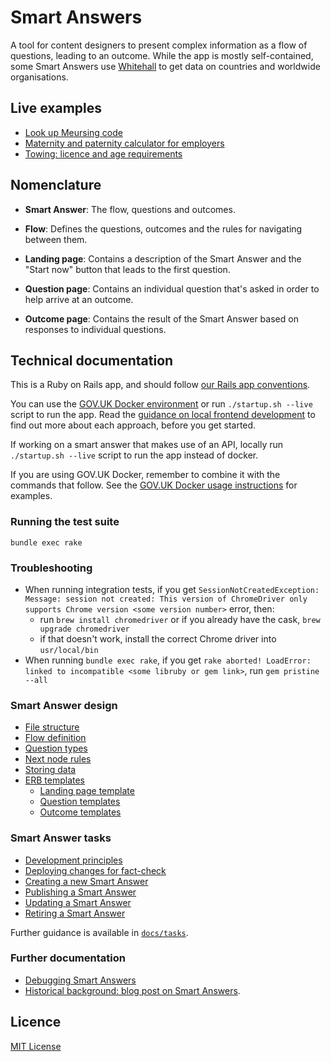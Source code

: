 # Smart Answers

A tool for content designers to present complex information as a flow of questions, leading to an outcome. While the app is mostly self-contained, some Smart Answers use [Whitehall](https://github.com/alphagov/whitehall) to get data on countries and worldwide organisations.

## Live examples

* [Look up Meursing code](https://www.gov.uk/additional-commodity-code)
* [Maternity and paternity calculator for employers](https://www.gov.uk/maternity-paternity-calculator)
* [Towing: licence and age requirements](https://www.gov.uk/towing-rules)

## Nomenclature

* **Smart Answer**: The flow, questions and outcomes.

* **Flow**: Defines the questions, outcomes and the rules for navigating between them.

* **Landing page**: Contains a description of the Smart Answer and the "Start now" button that leads to the first question.

* **Question page**: Contains an individual question that's asked in order to help arrive at an outcome.

* **Outcome page**: Contains the result of the Smart Answer based on responses to individual questions.

## Technical documentation

This is a Ruby on Rails app, and should follow [our Rails app conventions](https://docs.publishing.service.gov.uk/manual/conventions-for-rails-applications.html).

You can use the [GOV.UK Docker environment](https://github.com/alphagov/govuk-docker) or run `./startup.sh --live` script to run the app. Read the [guidance on local frontend development](https://docs.publishing.service.gov.uk/manual/local-frontend-development.html) to find out more about each approach, before you get started.

If working on a smart answer that makes use of an API, locally run `./startup.sh --live` script to run the app instead of docker.

If you are using GOV.UK Docker, remember to combine it with the commands that follow. See the [GOV.UK Docker usage instructions](https://github.com/alphagov/govuk-docker#usage) for examples.

### Running the test suite

```
bundle exec rake
```

### Troubleshooting
- When running integration tests, if you get `SessionNotCreatedException: Message: session not created: This version of ChromeDriver only supports Chrome version <some version number>` error, then:
  - run `brew install chromedriver` or if you already have the cask, `brew upgrade chromedriver`
  - if that doesn't work, install the correct Chrome driver into `usr/local/bin`
- When running `bundle exec rake`, if you get `rake aborted!
  LoadError: linked to incompatible <some libruby or gem link>`, run `gem pristine --all`


### Smart Answer design

* [File structure](docs/design/file-structure.md)
* [Flow definition](docs/design/flow-definition.md)
* [Question types](docs/design/question-types.md)
* [Next node rules](docs/design/next-node-rules.md)
* [Storing data](docs/design/storing-data.md)
* [ERB templates](docs/design/erb-templates.md)
  * [Landing page template](docs/design/erb-templates/landing-page-template.md)
  * [Question templates](docs/design/erb-templates/question-templates.md)
  * [Outcome templates](docs/design/erb-templates/outcome-templates.md)

### Smart Answer tasks

* [Development principles](docs/tasks/development-principles.md)
* [Deploying changes for fact-check](docs/tasks/fact-check.md)
* [Creating a new Smart Answer](docs/tasks/creating-a-new-smart-answer.md)
* [Publishing a Smart Answer](docs/tasks/publishing.md)
* [Updating a Smart Answer](docs/tasks/updating.md)
* [Retiring a Smart Answer](docs/tasks/retiring-a-smart-answer.md)

Further guidance is available in [`docs/tasks`](docs/tasks).

### Further documentation

- [Debugging Smart Answers](docs/debugging)
- [Historical background: blog post on Smart Answers](https://gds.blog.gov.uk/2012/02/16/smart-answers-are-smart/).

## Licence

[MIT License](./LICENCE)

